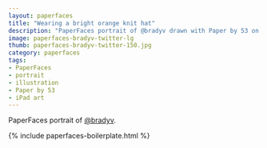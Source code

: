 ```yaml
---
layout: paperfaces
title: "Wearing a bright orange knit hat"
description: "PaperFaces portrait of @bradyv drawn with Paper by 53 on an iPad."
image: paperfaces-bradyv-twitter-lg
thumb: paperfaces-bradyv-twitter-150.jpg
category: paperfaces
tags: 
- PaperFaces
- portrait
- illustration
- Paper by 53
- iPad art
---
```


PaperFaces portrait of [@bradyv](http://twitter.com/bradyv).

{% include paperfaces-boilerplate.html %}